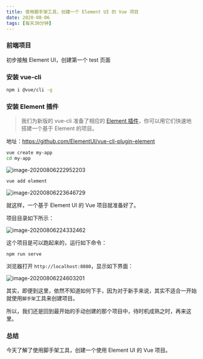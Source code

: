```yaml
---
title: 使用脚手架工具，创建一个 Element UI 的 Vue 项目
date: 2020-08-06
tags: [每天30分钟]
---
```


### 前端项目
初步接触 Element UI，创建第一个 test 页面

### 安装 vue-cli

```bash
npm i @vue/cli -g
```

### 安装 Element 插件

> 我们为新版的 vue-cli 准备了相应的 [Element 插件](https://github.com/ElementUI/vue-cli-plugin-element)，你可以用它们快速地搭建一个基于 Element 的项目。

地址：https://github.com/ElementUI/vue-cli-plugin-element

```bash
vue create my-app
cd my-app
```

![image-20200806222952203](./_image/image-20200806222952203.png)

```bash
vue add element
```

![image-20200806223646729](./_image/image-20200806223646729.png)

就这样，一个基于 Element UI 的 Vue 项目就准备好了。

项目目录如下所示：

![image-20200806224332462](./_image/image-20200806224332462.png)

这个项目是可以跑起来的，运行如下命令：

```
npm run serve
```

浏览器打开 `http://localhost:8080`，显示如下界面：

![image-20200806224603201](./_image/image-20200806224603201.png)

其实，即便到这里，依然不知道如何下手，因为对于新手来说，其实不适合一开始就使用`脚手架`工具来创建项目。

所以，我们还是回到最开始的手动创建的那个项目中，待时机成熟之时，再来这里。

### 总结

今天了解了使用脚手架工具，创建一个使用 Element UI 的 Vue 项目。